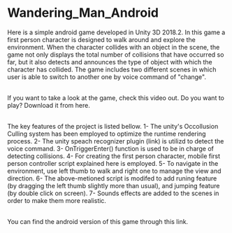 # Wandering_Man_Android

Here is a simple android game developed in Unity 3D 2018.2. In this game a first person character is designed to walk around and explore the environment. When the character collides with an object in the scene, the game not only displays the total number of collisions that have occurred so far, but it also detects and announces the type of object with which the character has collided. The game includes two different scenes in which user is able to switch to another one by voice command of "change".
<br />
<br />

If you want to take a look at the game, check this video out.
Do you want to play? Download it from here.
<br />
<br />

The key features of the project is listed bellow.
1- The unity's Occollusion Culling system has been employed to optimize the runtime rendering process.
2- The unity speach recognizer plugin (link) is utilizd to detect the voice command.
3- OnTriggerEnter() function is used to be in charge of detecting collisions.
4- For creating the first person character, mobile first person controller script explained here is employed.
5- To navigate in the environment, use left thumb to walk and right one to manage the view and direction.
6- The above-metioned script is modifed to add runing feature (by dragging the left thumb slightly more than usual), and jumping feature (by double click on screen).
7- Sounds effects are added to the scenes in order to make them more realistic.
<br />
<br />

You can find the android version of this game through this link.
